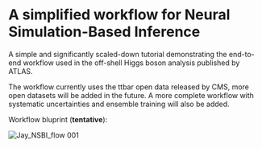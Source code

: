 # A simplified workflow for Neural Simulation-Based Inference

A simple and significantly scaled-down tutorial demonstrating the end-to-end workflow used in the off-shell Higgs boson analysis published by ATLAS. 

The workflow currently uses the ttbar open data released by CMS, more open datasets will be added in the future. A more complete workflow with systematic uncertainties and ensemble training will also be added.

Workflow bluprint (**tentative**):

![Jay_NSBI_flow 001](https://github.com/user-attachments/assets/d026194e-d870-43d2-bd90-1111f8651bbf)


